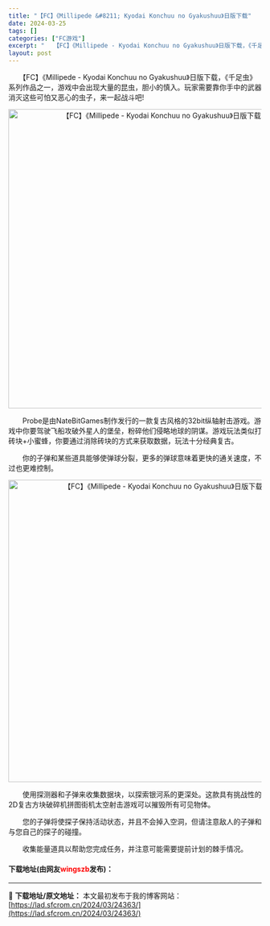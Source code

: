 ```yaml
---
title: "【FC】《Millipede &#8211; Kyodai Konchuu no Gyakushuu》日版下载"
date: 2024-03-25
tags: []
categories: ["FC游戏"]
excerpt: "　　【FC】《Millipede - Kyodai Konchuu no Gyakushuu》日版下载，《千足虫》系列作品之一，游戏中会出现大量的昆虫，胆小的慎入。玩家需要靠你手中的武器消灭这些可怕又恶心的虫子，来一起战斗吧! 　　Probe是由NateBitGames制作发行的一款复古风格的32b&hellip;"
layout: post
---
```


 <p>　　【FC】《Millipede - Kyodai Konchuu no Gyakushuu》日版下载，《千足虫》系列作品之一，游戏中会出现大量的昆虫，胆小的慎入。玩家需要靠你手中的武器消灭这些可怕又恶心的虫子，来一起战斗吧!</p> <p align="center"><img align="" border="0" src="https://lad.sfcrom.cn/wp-content/uploads/2024/03/20240325_660196a6f2a1c.png" width="594" alt="【FC】《Millipede - Kyodai Konchuu no Gyakushuu》日版下载" /></p> <p>　　Probe是由NateBitGames制作发行的一款复古风格的32bit纵轴射击游戏。游戏中你要驾驶飞船攻破外星人的堡垒，粉碎他们侵略地球的阴谋。游戏玩法类似打砖块+小蜜蜂，你要通过消除砖块的方式来获取数据，玩法十分经典复古。</p> <p>　　你的子弹和某些道具能够使弹球分裂，更多的弹球意味着更快的通关速度，不过也更难控制。</p> <p align="center"><img align="" border="0" src="https://lad.sfcrom.cn/wp-content/uploads/2024/03/20240325_660196a7d795b.png" width="600" alt="【FC】《Millipede - Kyodai Konchuu no Gyakushuu》日版下载" /></p> <p>　　使用探测器和子弹来收集数据块，以探索银河系的更深处。这款具有挑战性的2D复古方块破碎机拼图街机太空射击游戏可以摧毁所有可见物体。</p> <p>　　您的子弹将使探子保持活动状态，并且不会掉入空洞，但请注意敌人的子弹和与您自己的探子的碰撞。</p> <p>　　收集能量道具以帮助您完成任务，并注意可能需要提前计划的棘手情况。</p> <p><h4>下载地址(由网友<font color="red">wingszb</font>发布)：</h4></p> 

---
📖 **下载地址/原文地址：** 本文最初发布于我的博客网站：[https://lad.sfcrom.cn/2024/03/24363/](https://lad.sfcrom.cn/2024/03/24363/)
